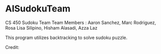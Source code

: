 # AISudokuTeam
CS 450 Sudoku Team
Team Members : Aaron Sanchez, Marc Rodriguez, Rosa Lisa Silipino, Hisham Alasadi, Azza Laz

This program utilizes backtracking to solve sudoku puzzle.

Credit: 
